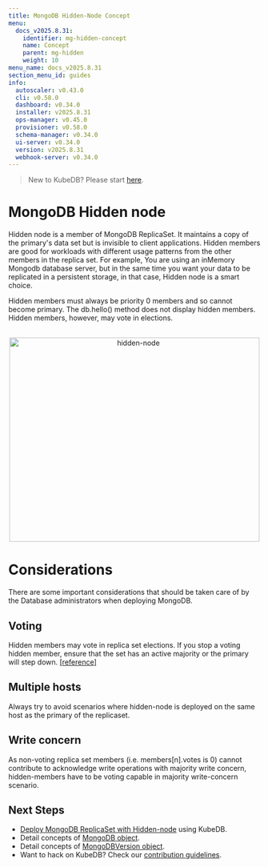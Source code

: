 ```yaml
---
title: MongoDB Hidden-Node Concept
menu:
  docs_v2025.8.31:
    identifier: mg-hidden-concept
    name: Concept
    parent: mg-hidden
    weight: 10
menu_name: docs_v2025.8.31
section_menu_id: guides
info:
  autoscaler: v0.43.0
  cli: v0.58.0
  dashboard: v0.34.0
  installer: v2025.8.31
  ops-manager: v0.45.0
  provisioner: v0.58.0
  schema-manager: v0.34.0
  ui-server: v0.34.0
  version: v2025.8.31
  webhook-server: v0.34.0
---
```


> New to KubeDB? Please start [here](/docs/v2025.8.31/README).

# MongoDB Hidden node

Hidden node is a member of MongoDB ReplicaSet. It maintains a copy of the primary's data set but is invisible to client applications. Hidden members are good for workloads with different usage patterns from the other members in the replica set. For example, You are using an inMemory Mongodb database server, but in the same time you want your data to be replicated in a persistent storage, in that case, Hidden node is a smart choice.

Hidden members must always be priority 0 members and so cannot become primary. The db.hello() method does not display hidden members. Hidden members, however, may vote in elections.

<p align="center">
  <img alt="hidden-node"  src="/docs/v2025.8.31/images/mongodb/hidden.png" width="500" height="408">
</p>

# Considerations
There are some important considerations that should be taken care of by the Database administrators when deploying MongoDB. 

## Voting
Hidden members may vote in replica set elections. If you stop a voting hidden member, ensure that the set has an active majority or the primary will step down. [[reference]](https://www.mongodb.com/docs/manual/core/replica-set-hidden-member/#voting)

## Multiple hosts 
Always try to avoid scenarios where hidden-node is deployed on the same host as the primary of the replicaset.

## Write concern
As non-voting replica set members (i.e. members[n].votes is 0) cannot contribute to acknowledge write operations with majority write concern, hidden-members have to be voting capable in majority write-concern scenario.


## Next Steps

- [Deploy MongoDB ReplicaSet with Hidden-node](/docs/v2025.8.31/guides/mongodb/hidden-node/replicaset) using KubeDB.
- Detail concepts of [MongoDB object](/docs/v2025.8.31/guides/mongodb/concepts/mongodb).
- Detail concepts of [MongoDBVersion object](/docs/v2025.8.31/guides/mongodb/concepts/catalog).
- Want to hack on KubeDB? Check our [contribution guidelines](/docs/v2025.8.31/CONTRIBUTING).
